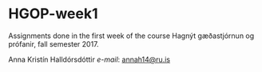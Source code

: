 # HGOP-week1

Assignments done in the first week of the course Hagnýt gæðastjórnun og prófanir, fall semester 2017. 

Anna Kristín Halldórsdóttir
*e-mail*: annah14@ru.is
